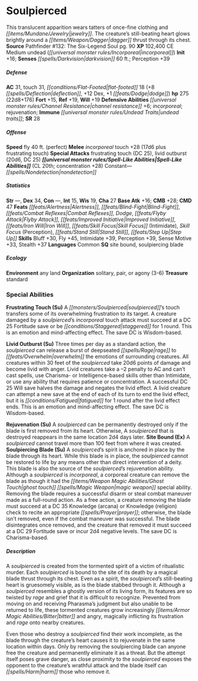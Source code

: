 ﻿---
cssclass: [monsters]
title1: Soulpierced
desc_short: This translucent apparition wears tatters of once-fine clothing and jewelry.
  The creature's still-beating heart glows brightly around a dagger thrust through
  its chest.
title2: Soulpierced
CR: 17
sources:
- name: 'Pathfinder #132: The Six-Legend Soul'
  page: 90
  link: http://paizo.com/products/btpy9xdq?Pathfinder-Adventure-Path-The-SixLegend-Soul
XP: 102400
alignment: CE
size: Medium
type: undead
subtypes:
- incorporeal
initiative:
  bonus: 16
senses:
  darkvision: 60
AC:
  AC: 31
  touch: 31
  flat_footed: 18
  components:
    deflection: 8
    dex: 12
    dodge: 1
HP:
  HP: 275
  long: 22d8+176
saves:
  fort: 15
  ref: 19
  will: 19
defensive_abilities:
- channel resistance +6; incorporeal; rejuvenation
immunities:
- undead traits
SR: 28
speeds:
  fly: 40
  fly_maneuverability: perfect
attacks:
  melee:
  - - text: incorporeal touch +28 (17d6 plus frustrating touch)
      entries:
      - - damage: 17d6
        - effect: frustrating touch
      attack: incorporeal touch
      bonus:
      - 28
  special:
  - frustrating touch (DC 25)
  - livid outburst (20d6, DC 25)
spell_like_abilities:
  entries:
  - name: nondetection
    source: default
    freq: Constant
  sources:
  - name: default
    CL: 20
    concentration: 28
ability_scores:
  STR:
  DEX: 34
  CON:
  INT: 15
  WIS: 19
  CHA: 27
BAB: 16
CMB: 28
CMD: 47
feats:
- name: Alertness
- name: Blind-Fight
- name: Combat Reflexes
- name: Dodge
- name: Flyby Attack
- name: Improved Initiative
- name: Iron Will
- name: Skill Focus (Intimidate)
- name: Skill Focus (Perception)
- name: Stand Still
- name: Step Up
skills:
  Bluff: 30
  Fly: 45
  Intimidate: 39
  Perception: 39
  Sense Motive: 33
  Stealth: 37
languages:
- Common
special_qualities:
- site bound
- soulpiercing blade
ecology:
  environment: any land
  organization: solitary, pair, or agony (3-6)
  treasure_type: standard
special_abilities:
  Frustrating Touch (Su): A soulpierced's touch transfers some of its overwhelming
    frustration to its target. A creature damaged by a soulpierced's incorporeal touch
    attack must succeed at a DC 25 Fortitude save or be staggered for 1 round. This
    is an emotion and mind-affecting effect. The save DC is Wisdom-based.
  Livid Outburst (Su): Three times per day as a standard action, the soulpierced can
    release a burst of deepseated rage to overwhelm the emotions of surrounding creatures.
    All creatures within 30 feet of the soulpierced take 20d6 points of damage and
    become livid with anger. Livid creatures take a -2 penalty to AC and can't cast
    spells, use Charisma- or Intelligence-based skills other than Intimidate, or use
    any ability that requires patience or concentration. A successful DC 25 Will save
    halves the damage and negates the livid effect. A livid creature can attempt a
    new save at the end of each of its turn to end the livid effect, but it is fatigued
    for 1 round after the livid effect ends. This is an emotion and mind-affecting
    effect. The save DC is Wisdom-based.
  Rejuvenation (Su): A soulpierced can be permanently destroyed only if the blade
    is first removed from its heart. Otherwise, A soulpierced that is destroyed reappears
    in the same location 2d4 days later.
  Site Bound (Ex): A soulpierced cannot travel more than 100 feet from where it was
    created.
  Soulpiercing Blade (Su): A soulpierced's spirit is anchored in place by the blade
    through its heart. While this blade is in place, the soulpierced cannot be restored
    to life by any means other than direct intervention of a deity. This blade is
    also the source of the soulpierced's rejuvenation ability. Although a soulpierced
    is incorporeal, a corporeal creature can remove the blade as though it had the
    ghost touch magic weapon special ability. Removing the blade requires a successful
    disarm or steal combat maneuver made as a full-round action. As a free action,
    a creature removing the blade must succeed at a DC 35 Knowledge (arcana) or Knowledge
    (religion) check to recite an appropriate prayer; otherwise, the blade isn't removed,
    even if the combat maneuver was successful. The blade disintegrates once removed,
    and the creature that removed it must succeed at a DC 29 Fortitude save or incur
    2d4 negative levels. The save DC is Charisma-based.
desc_long: |-
  A soulpierced is created from the tormented spirit of a victim of ritualistic murder. Each soulpierced is bound to the site of its death by a magical blade thrust through its chest. Even as a spirit, the soulpierced's still-beating heart is gruesomely visible, as is the blade stabbed through it. Although a soulpierced resembles a ghostly version of its living form, its features are so twisted by rage and grief that it is difficult to recognize. Prevented from moving on and receiving Pharasma's judgment but also unable to be returned to life, these tormented creatures grow increasingly bitter and angry, magically inflicting its frustration and rage onto nearby creatures.

   Even those who destroy a soulpierced find their work incomplete, as the blade through the creature's heart causes it to rejuvenate in the same location within days. Only by removing the soulpiercing blade can anyone free the creature and permanently eliminate it as a threat. But the attempt itself poses grave danger, as close proximity to the soulpierced exposes the opponent to the creature's wrathful attack and the blade itself can harm those who remove it.

---

# Soulpierced
This translucent apparition wears tatters of once-fine clothing and _[[items/Mundane/Jewelry|jewelry]]_. The creature’s still-beating heart glows brightly around a _[[items/Weapon/Dagger|dagger]]_ thrust through its chest.
**Source** Pathfinder #132: The Six-Legend Soul pg. 90
**XP** 102,400
CE Medium undead (_[[universal monster rules/Incorporeal|incorporeal]]_)
**Init** +16; **Senses** _[[spells/Darkvision|darkvision]]_ 60 ft.; Perception +39

##### Defense

**AC** 31, touch 31, _[[conditions/Flat-Footed|flat-footed]]_ 18 (+8 _[[spells/Deflection|deflection]]_, +12 Dex, +1 _[[feats/Dodge|dodge]]_)
**hp** 275 (22d8+176)
**Fort** +15, **Ref** +19, **Will** +19
**Defensive Abilities** _[[universal monster rules/Channel Resistance|channel resistance]]_ +6; _incorporeal_; rejuvenation; **Immune** _[[universal monster rules/Undead Traits|undead traits]]_; **SR** 28

##### Offense
**Speed** fly 40 ft. (perfect)
**Melee** _incorporeal_ touch +28 (17d6 plus frustrating touch)
**Special Attacks** frustrating touch (DC 25), livid outburst (20d6, DC 25)
**_[[universal monster rules/Spell-Like Abilities|Spell-Like Abilities]]_** (CL 20th; concentration +28)
Constant—_[[spells/Nondetection|nondetection]]_

##### Statistics
**Str** —, **Dex** 34, **Con** —, **Int** 15, **Wis** 19, **Cha** 27
**Base Atk** +16; **CMB** +28; **CMD** 47
**Feats** _[[feats/Alertness|Alertness]]_, _[[feats/Blind-Fight|Blind-Fight]]_, _[[feats/Combat Reflexes|Combat Reflexes]]_, _Dodge_, _[[feats/Flyby Attack|Flyby Attack]]_, _[[feats/Improved Initiative|Improved Initiative]]_, _[[feats/Iron Will|Iron Will]]_, _[[feats/Skill Focus|Skill Focus]]_ (Intimidate), _Skill Focus_ (Perception), _[[feats/Stand Still|Stand Still]]_, _[[feats/Step Up|Step Up]]_
**Skills** Bluff +30, Fly +45, Intimidate +39, Perception +39, Sense Motive +33, Stealth +37
**Languages** Common
**SQ** site bound, soulpiercing blade

##### Ecology

**Environment** any land
**Organization** solitary, pair, or agony (3-6)
**Treasure** standard

### Special Abilities

**Frustrating Touch (Su)** A _[[monsters/Soulpierced|soulpierced]]_’s touch transfers some of its overwhelming frustration to its target. A creature damaged by a _soulpierced_’s _incorporeal_ touch attack must succeed at a DC 25 Fortitude save or be _[[conditions/Staggered|staggered]]_ for 1 round. This is an emotion and mind-affecting effect. The save DC is Wisdom-based.

**Livid Outburst (Su)** Three times per day as a standard action, the _soulpierced_ can release a burst of deepseated _[[spells/Rage|rage]]_ to _[[feats/Overwhelm|overwhelm]]_ the emotions of surrounding creatures. All creatures within 30 feet of the _soulpierced_ take 20d6 points of damage and become livid with anger. Livid creatures take a –2 penalty to AC and can’t cast spells, use Charisma- or Intelligence-based skills other than Intimidate, or use any ability that requires patience or concentration. A successful DC 25 Will save halves the damage and negates the livid effect. A livid creature can attempt a new save at the end of each of its turn to end the livid effect, but it is _[[conditions/Fatigued|fatigued]]_ for 1 round after the livid effect ends. This is an emotion and mind-affecting effect. The save DC is Wisdom-based.

**Rejuvenation (Su)** A _soulpierced_ can be permanently destroyed only if the blade is first removed from its heart. Otherwise, A _soulpierced_ that is destroyed reappears in the same location 2d4 days later.
**Site Bound (Ex)** A _soulpierced_ cannot travel more than 100 feet from where it was created.
**Soulpiercing Blade (Su)** A _soulpierced_’s spirit is anchored in place by the blade through its heart. While this blade is in place, the _soulpierced_ cannot be restored to life by any means other than direct intervention of a deity. This blade is also the source of the _soulpierced_’s rejuvenation ability. Although a _soulpierced_ is _incorporeal_, a corporeal creature can remove the blade as though it had the _[[items/Weapon Magic Abilities/Ghost Touch|ghost touch]]_ _[[spells/Magic Weapon|magic weapon]]_ special ability. Removing the blade requires a successful disarm or steal combat maneuver made as a full-round action. As a free action, a creature removing the blade must succeed at a DC 35 Knowledge (arcana) or Knowledge (religion) check to recite an appropriate _[[spells/Prayer|prayer]]_; otherwise, the blade isn’t removed, even if the combat maneuver was successful. The blade disintegrates once removed, and the creature that removed it must succeed at a DC 29 Fortitude save or incur 2d4 negative levels. The save DC is Charisma-based.

##### Description

A _soulpierced_ is created from the tormented spirit of a victim of ritualistic murder. Each _soulpierced_ is bound to the site of its death by a magical blade thrust through its chest. Even as a spirit, the _soulpierced_’s still-beating heart is gruesomely visible, as is the blade stabbed through it. Although a _soulpierced_ resembles a ghostly version of its living form, its features are so twisted by _rage_ and grief that it is difficult to recognize. Prevented from moving on and receiving Pharasma’s judgment but also unable to be returned to life, these tormented creatures grow increasingly _[[items/Armor Magic Abilities/Bitter|bitter]]_ and angry, magically inflicting its frustration and _rage_ onto nearby creatures.

Even those who destroy a _soulpierced_ find their work incomplete, as the blade through the creature’s heart causes it to rejuvenate in the same location within days. Only by removing the soulpiercing blade can anyone free the creature and permanently eliminate it as a threat. But the attempt itself poses grave danger, as close proximity to the _soulpierced_ exposes the opponent to the creature’s wrathful attack and the blade itself can _[[spells/Harm|harm]]_ those who remove it.